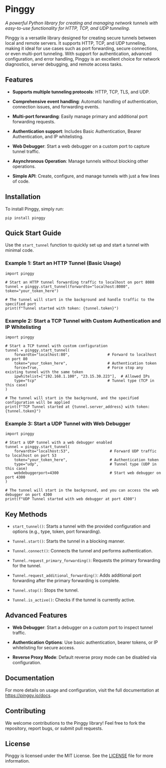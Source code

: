 
# Pinggy

*A powerful Python library for creating and managing network tunnels with easy-to-use functionality for HTTP, TCP, and UDP tunneling.*

Pinggy is a versatile library designed for creating secure tunnels between local and remote servers. It supports HTTP, TCP, and UDP tunneling, making it ideal for use cases such as port forwarding, secure connections, or even multi-port tunneling. With support for authentication, advanced configuration, and error handling, Pinggy is an excellent choice for network diagnostics, server debugging, and remote access tasks.

## Features

- **Supports multiple tunneling protocols**: HTTP, TCP, TLS, and UDP.

- **Comprehensive event handling**: Automatic handling of authentication, connection issues, and forwarding events.

- **Multi-port forwarding**: Easily manage primary and additional port forwarding requests.

- **Authentication support**: Includes Basic Authentication, Bearer Authentication, and IP whitelisting.

- **Web Debugger**: Start a web debugger on a custom port to capture tunnel traffic.

- **Asynchronous Operation**: Manage tunnels without blocking other operations.

- **Simple API**: Create, configure, and manage tunnels with just a few lines of code.

## Installation

To install Pinggy, simply run:

```
pip install pinggy
```

## Quick Start Guide

Use the `start_tunnel` function to quickly set up and start a tunnel with minimal code.
### Example 1: Start an HTTP Tunnel (Basic Usage)

```
import pinggy

# Start an HTTP tunnel forwarding traffic to localhost on port 8080
tunnel = pinggy.start_tunnel(forwardto="localhost:8080", token="your_token_here")

# The tunnel will start in the background and handle traffic to the specified port
print(f"Tunnel started with token: {tunnel.token}")
```

### Example 2: Start a TCP Tunnel with Custom Authentication and IP Whitelisting

```
import pinggy

# Start a TCP tunnel with custom configuration
tunnel = pinggy.start_tunnel(
    forwardto="localhost:80",                 # Forward to localhost on port 80
    token="your_token_here",                  # Authentication token
    force=True,                               # Force stop any existing tunnel with the same token
    ipwhitelist=["192.168.1.100", "23.15.30.223"],  # Allowed IPs
    type="tcp"                                # Tunnel type (TCP in this case)
)

# The tunnel will start in the background, and the specified configuration will be applied
print(f"TCP Tunnel started at {tunnel.server_address} with token: {tunnel.token}")
```

### Example 3: Start a UDP Tunnel with Web Debugger

```
import pinggy

# Start a UDP tunnel with a web debugger enabled
tunnel = pinggy.start_tunnel(
    forwardto="localhost:53",                  # Forward UDP traffic to localhost on port 53
    token="your_token_here",                   # Authentication token
    type="udp",                                # Tunnel type (UDP in this case)
    webdebuggerport=4300                       # Start web debugger on port 4300
)

# The tunnel will start in the background, and you can access the web debugger on port 4300
print(f"UDP Tunnel started with web debugger at port 4300")
```

## Key Methods

- `start_tunnel()`: Starts a tunnel with the provided configuration and options (e.g., type, token, port forwarding).

- `Tunnel.start()`: Starts the tunnel in a blocking manner.

- `Tunnel.connect()`: Connects the tunnel and performs authentication.

- `Tunnel.request_primary_forwarding()`: Requests the primary forwarding for the tunnel.

- `Tunnel.request_additional_forwarding()`: Adds additional port forwarding after the primary forwarding is complete.

- `Tunnel.stop()`: Stops the tunnel.

- `Tunnel.is_active()`: Checks if the tunnel is currently active.

## Advanced Features

- **Web Debugger**: Start a debugger on a custom port to inspect tunnel traffic.

- **Authentication Options**: Use basic authentication, bearer tokens, or IP whitelisting for secure access.

- **Reverse Proxy Mode**: Default reverse proxy mode can be disabled via configuration.

## Documentation

For more details on usage and configuration, visit the full documentation at <https://pinggy.io/docs>.

## Contributing

We welcome contributions to the Pinggy library! Feel free to fork the repository, report bugs, or submit pull requests.

## License

Pinggy is licensed under the MIT License. See the [LICENSE](LICENSE) file for more information.
